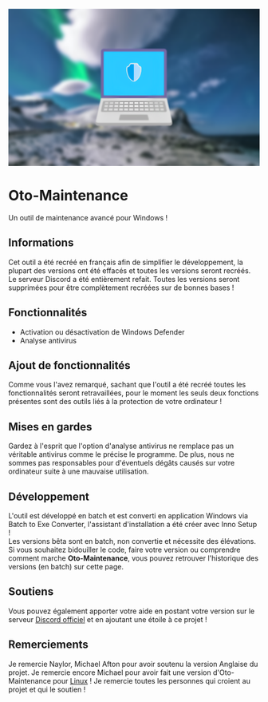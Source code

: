 ![banner](banner.png)
# Oto-Maintenance
Un outil de maintenance avancé pour Windows !
## Informations
Cet outil a été recréé en français afin de simplifier le développement, la plupart des versions ont été effacés et toutes les versions seront recréés. Le serveur Discord a été entièrement refait.
Toutes les versions seront supprimées pour être complètement recréées sur de bonnes bases !
## Fonctionnalités
- Activation ou désactivation de Windows Defender
- Analyse antivirus
## Ajout de fonctionnalités
Comme vous l'avez remarqué, sachant que l'outil a été recréé toutes les fonctionnalités seront retravaillées, pour le moment les seuls deux fonctions présentes sont des outils liés à la protection de votre ordinateur !
## Mises en gardes
Gardez à l'esprit que l'option d'analyse antivirus ne remplace pas un véritable antivirus comme le précise le programme. De plus, nous ne sommes pas responsables pour d'éventuels dégâts causés sur votre ordinateur suite à une mauvaise utilisation.
## Développement
L'outil est développé en batch et est converti en application Windows via Batch to Exe Converter, l'assistant d'installation a été créer avec Inno Setup !\
Les versions bêta sont en batch, non convertie et nécessite des élévations.\
Si vous souhaitez bidouiller le code, faire votre version ou comprendre comment marche **Oto-Maintenance**, vous pouvez retrouver l'historique des versions (en batch) sur cette page.
## Soutiens
Vous pouvez également apporter votre aide en postant votre version sur le serveur [Discord officiel](https://discord.gg/h5y2bZwH2B) et en ajoutant une étoile à ce projet !
## Remerciements
Je remercie Naylor, Michael Afton pour avoir soutenu la version Anglaise du projet. Je remercie encore Michael pour avoir fait une version d'Oto-Maintenance pour [Linux](https://github.com/Xx-R3dL3ad3r-xX/LinOto-Maintenance) !
Je remercie toutes les personnes qui croient au projet et qui le soutien !
